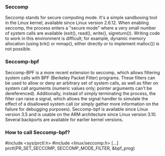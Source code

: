 ### Seccomp
Seccomp stands for secure computing mode. It's a simple sandboxing tool in the Linux kernel, available since Linux version 2.6.12. When enabling seccomp, the process enters a "secure mode" where a very small number of system calls are available (exit(), read(), write(), sigreturn()). Writing code to work in this environment is difficult; for example, dynamic memory allocation (using brk() or mmap(), either directly or to implement malloc()) is not possible.

### Seccomp-bpf
Seccomp-BPF is a more recent extension to seccomp, which allows filtering system calls with BPF (Berkeley Packet Filter) programs. These filters can be used to allow or deny an arbitrary set of system calls, as well as filter on system call arguments (numeric values only; pointer arguments can't be dereferenced). Additionally, instead of simply terminating the process, the filter can raise a signal, which allows the signal handler to simulate the effect of a disallowed system call (or simply gather more information on the failure for debugging purposes). Seccomp-bpf is available since Linux version 3.5 and is usable on the ARM architecture since Linux version 3.10. Several backports are available for earlier kernel versions.


### How to call Seccomp-bpf?

 #include <sys/prctl.h>
 #include <linux/seccomp.h>
 [...]
 prctl(PR_SET_SECCOMP, SECCOMP_MODE_FILTER, &bpf_prog)